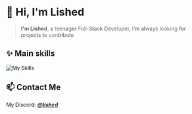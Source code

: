 # 👋 Hi, I'm Lished
> **I'm Lished**, a teenager Full-Stack Developer, I'm always looking for projects to contribute
## ✨ Main skills
![My Skills](https://skillicons.dev/icons?i=java,kotlin,ktor,androidstudio,firebase,typescript,tailwindcss,supabase,redis,postgresql,mongodb)
## 📫 Contact Me
My Discord: [***@lished***](https://discordapp.com/users/727170743217029292)

<!-- [![Anurag's GitHub stats](https://github-readme-stats.vercel.app/api?username=L1shed)](https://github.com/anuraghazra/github-readme-stats)
